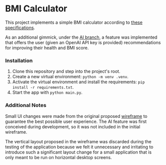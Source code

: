 # BMI Calculator
This project implements a simple BMI calculator according to [these specifications](https://github.com/DerVogel101/wx-bmi/blob/master/other/task_BMI_Total_py.html).

As an additional gimmick, under the [AI branch](https://github.com/DerVogel101/wx-bmi/tree/ai), a feature was implemented that offers the user (given an OpenAI API key is provided) recommendations for improving their health and BMI score.

### Installation
1. Clone this repository and step into the project's root.
2. Create a new virtual environment: `python -m venv .venv`.
3. Activate the virtual environment and install the requirements: `pip install -r requirements.txt`.
4. Start the app with `python main.py`.

### Additional Notes
Small UI changes were made from the original proposed [wireframe](https://github.com/DerVogel101/wx-bmi/blob/master/other/wireframe.png) to guarantee the best possible user experience. The AI feature was first conceived during development, so it was not included in the initial wireframe.

The vertical layout proposed in the wireframe was discarded during the testing of the application because we felt it unnecessary and irritating to introduce such a significant layout change for a small application that is only meant to be run on horizontal desktop screens. 
